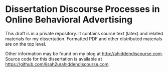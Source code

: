 Dissertation
Discourse Processes in Online Behavioral Advertising 
============

This draft is in a private repository. It contains source text (latex) and related materials for my dissertation. Formatted PDF and other distributed materials are on the top level.

Other information may be found on my blog at http://ahiddendiscourse.com. Source code for this dissertation is available at https://github.com/lisah2u/ahiddendiscourse.com.